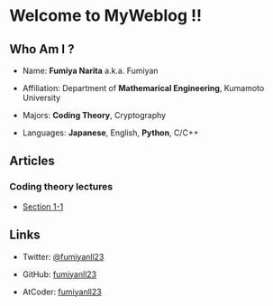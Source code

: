 # Welcome to MyWeblog !!

## Who Am I ?

- Name: **Fumiya Narita** a.k.a. Fumiyan

- Affiliation: Department of **Mathemarical Engineering**, Kumamoto University

- Majors: **Coding Theory**, Cryptography

- Languages: **Japanese**, English, **Python**, C/C++

## Articles

### Coding theory lectures

- [Section 1-1](https://fumiyanll23.github.io/MyWeblog/md/coding-theory-lectures_section1-1.html)

## Links

- Twitter: [@fumiyanll23](https://twitter.com/fumiyanll23)

- GitHub: [fumiyanll23](https://github.com/fumiyanll23)

- AtCoder: [fumiyanll23](https://atcoder.jp/users/fumiyanll23)

